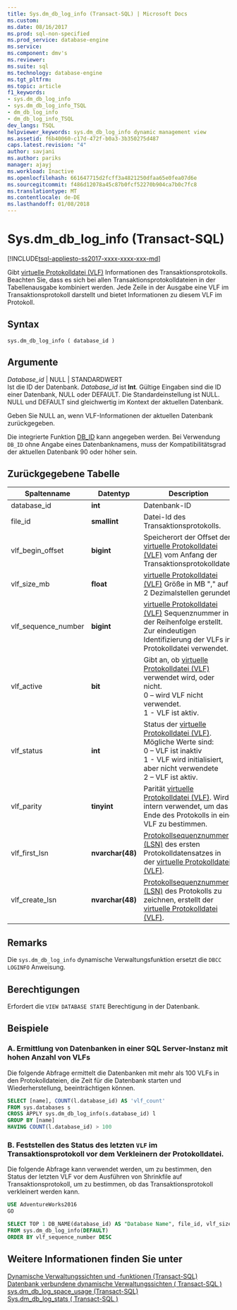 ```yaml
---
title: Sys.dm_db_log_info (Transact-SQL) | Microsoft Docs
ms.custom: 
ms.date: 08/16/2017
ms.prod: sql-non-specified
ms.prod_service: database-engine
ms.service: 
ms.component: dmv's
ms.reviewer: 
ms.suite: sql
ms.technology: database-engine
ms.tgt_pltfrm: 
ms.topic: article
f1_keywords:
- sys.dm_db_log_info
- sys.dm_db_log_info_TSQL
- dm_db_log_info
- dm_db_log_info_TSQL
dev_langs: TSQL
helpviewer_keywords: sys.dm_db_log_info dynamic management view
ms.assetid: f6b40060-c17d-472f-b0a3-3b350275d487
caps.latest.revision: "4"
author: savjani
ms.author: pariks
manager: ajayj
ms.workload: Inactive
ms.openlocfilehash: 661647715d2fcff3a4821250dfaa65e0fea07d6e
ms.sourcegitcommit: f486d12078a45c87b0fcf52270b904ca7b0c7fc8
ms.translationtype: MT
ms.contentlocale: de-DE
ms.lasthandoff: 01/08/2018
---
```

# <a name="sysdmdbloginfo-transact-sql"></a>Sys.dm_db_log_info (Transact-SQL)
[!INCLUDE[tsql-appliesto-ss2017-xxxx-xxxx-xxx-md](../../includes/tsql-appliesto-ss2017-xxxx-xxxx-xxx-md.md)]

Gibt [virtuelle Protokolldatei (VLF)](../../relational-databases/sql-server-transaction-log-architecture-and-management-guide.md#physical_arch) Informationen des Transaktionsprotokolls. Beachten Sie, dass es sich bei allen Transaktionsprotokolldateien in der Tabellenausgabe kombiniert werden. Jede Zeile in der Ausgabe eine VLF im Transaktionsprotokoll darstellt und bietet Informationen zu diesem VLF im Protokoll.

## <a name="syntax"></a>Syntax  
  
```  
sys.dm_db_log_info ( database_id )  
```  
## <a name="arguments"></a>Argumente  
 *Database_id* | NULL | STANDARDWERT  
 Ist die ID der Datenbank. *Database_id* ist **Int**. Gültige Eingaben sind die ID einer Datenbank, NULL oder DEFAULT. Die Standardeinstellung ist NULL. NULL und DEFAULT sind gleichwertig im Kontext der aktuellen Datenbank.
 
 Geben Sie NULL an, wenn VLF-Informationen der aktuellen Datenbank zurückgegeben.

 Die integrierte Funktion [DB_ID](../../t-sql/functions/db-id-transact-sql.md) kann angegeben werden. Bei Verwendung `DB_ID` ohne Angabe eines Datenbanknamens, muss der Kompatibilitätsgrad der aktuellen Datenbank 90 oder höher sein.  

## <a name="table-returned"></a>Zurückgegebene Tabelle  

|Spaltenname|Datentyp|Description|  
|-----------------|---------------|-----------------|  
|database_id|**int**|Datenbank-ID|
|file_id|**smallint**|Datei-Id des Transaktionsprotokolls.|  
|vlf_begin_offset|**bigint** |Speicherort der Offset der [virtuelle Protokolldatei (VLF)](../../relational-databases/sql-server-transaction-log-architecture-and-management-guide.md#physical_arch) vom Anfang der Transaktionsprotokolldatei.|
|vlf_size_mb |**float** |[virtuelle Protokolldatei (VLF)](../../relational-databases/sql-server-transaction-log-architecture-and-management-guide.md#physical_arch) Größe in MB "," auf 2 Dezimalstellen gerundet.|     
|vlf_sequence_number|**bigint** |[virtuelle Protokolldatei (VLF)](../../relational-databases/sql-server-transaction-log-architecture-and-management-guide.md#physical_arch) Sequenznummer in der Reihenfolge erstellt. Zur eindeutigen Identifizierung der VLFs in Protokolldatei verwendet.|
|vlf_active|**bit** |Gibt an, ob [virtuelle Protokolldatei (VLF)](../../relational-databases/sql-server-transaction-log-architecture-and-management-guide.md#physical_arch) verwendet wird, oder nicht. <br />0 – wird VLF nicht verwendet.<br />1 - VLF ist aktiv.|
|vlf_status|**int** |Status der [virtuelle Protokolldatei (VLF)](../../relational-databases/sql-server-transaction-log-architecture-and-management-guide.md#physical_arch). Mögliche Werte sind: <br />0 – VLF ist inaktiv <br />1 - VLF wird initialisiert, aber nicht verwendete <br /> 2 – VLF ist aktiv.|
|vlf_parity|**tinyint** |Parität [virtuelle Protokolldatei (VLF)](../../relational-databases/sql-server-transaction-log-architecture-and-management-guide.md#physical_arch). Wird intern verwendet, um das Ende des Protokolls in eine VLF zu bestimmen.|
|vlf_first_lsn|**nvarchar(48)** |[Protokollsequenznummer (LSN)](../../relational-databases/sql-server-transaction-log-architecture-and-management-guide.md#Logical_Arch) des ersten Protokolldatensatzes in der [virtuelle Protokolldatei (VLF)](../../relational-databases/sql-server-transaction-log-architecture-and-management-guide.md#physical_arch).|
|vlf_create_lsn|**nvarchar(48)** |[Protokollsequenznummer (LSN)](../../relational-databases/sql-server-transaction-log-architecture-and-management-guide.md#Logical_Arch) des Protokolls zu zeichnen, erstellt der [virtuelle Protokolldatei (VLF)](../../relational-databases/sql-server-transaction-log-architecture-and-management-guide.md#physical_arch).|

## <a name="remarks"></a>Remarks
 Die `sys.dm_db_log_info` dynamische Verwaltungsfunktion ersetzt die `DBCC LOGINFO` Anweisung. 
 
## <a name="permissions"></a>Berechtigungen  
 Erfordert die `VIEW DATABASE STATE` Berechtigung in der Datenbank.  
  
## <a name="examples"></a>Beispiele  
  
### <a name="a-determing-databases-in-a-sql-server-instance-with-high-number-of-vlfs"></a>A. Ermittlung von Datenbanken in einer SQL Server-Instanz mit hohen Anzahl von VLFs
Die folgende Abfrage ermittelt die Datenbanken mit mehr als 100 VLFs in den Protokolldateien, die Zeit für die Datenbank starten und Wiederherstellung, beeinträchtigen können.

```sql
SELECT [name], COUNT(l.database_id) AS 'vlf_count' 
FROM sys.databases s
CROSS APPLY sys.dm_db_log_info(s.database_id) l
GROUP BY [name]
HAVING COUNT(l.database_id) > 100
```

### <a name="b-determing-the-status-of-last-vlf-in-transaction-log-before-shrinking-the-log-file"></a>B. Feststellen des Status des letzten `VLF` im Transaktionsprotokoll vor dem Verkleinern der Protokolldatei.

Die folgende Abfrage kann verwendet werden, um zu bestimmen, den Status der letzten VLF vor dem Ausführen von Shrinkfile auf Transaktionsprotokoll, um zu bestimmen, ob das Transaktionsprotokoll verkleinert werden kann.

```sql
USE AdventureWorks2016
GO

SELECT TOP 1 DB_NAME(database_id) AS "Database Name", file_id, vlf_size_mb, vlf_sequence_number, vlf_active, vlf_status
FROM sys.dm_db_log_info(DEFAULT)
ORDER BY vlf_sequence_number DESC
```


## <a name="see-also"></a>Weitere Informationen finden Sie unter  
[Dynamische Verwaltungssichten und -funktionen &#40;Transact-SQL&#41;](~/relational-databases/system-dynamic-management-views/system-dynamic-management-views.md)   
[Datenbank verbundene dynamische Verwaltungssichten &#40; Transact-SQL &#41;](../../relational-databases/system-dynamic-management-views/database-related-dynamic-management-views-transact-sql.md)   
[sys.dm_db_log_space_usage &#40;Transact-SQL&#41;](../../relational-databases/system-dynamic-management-views/sys-dm-db-log-space-usage-transact-sql.md)   
[Sys.dm_db_log_stats &#40; Transact-SQL &#41;](../../relational-databases/system-dynamic-management-views/sys-dm-db-log-stats-transact-sql.md)

